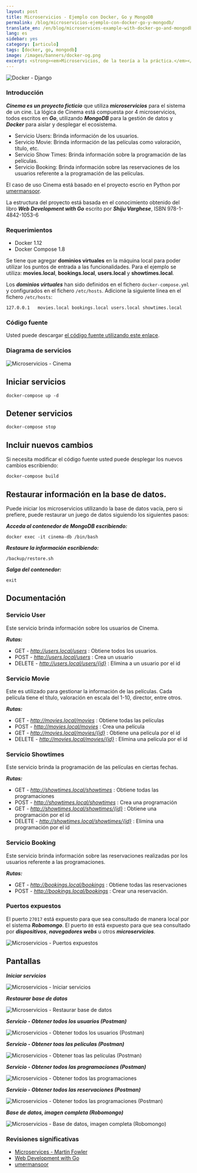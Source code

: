 ```yaml
---
layout: post
title: Microservicios - Ejemplo con Docker, Go y MongoDB
permalink: /blog/microservicios-ejemplo-con-docker-go-y-mongodb/
translate_en: /en/blog/microservices-example-with-docker-go-and-mongodb/
lang: es
sidebar: yes
category: [articulo]
tags: [docker, go, mongodb]
image: /images/banners/docker-og.png
excerpt: <strong><em>Microservicios, de la teoría a la práctica.</em></strong> Cinema es un <strong><em>proyecto ficticio</em></strong> escrito en <strong><em>Go</em></strong>, desplegado con <strong><em>Docker</em></strong> y utilizando <strong><em>MongoDB</em></strong> para almacenar la información.
---
```

<img src="{{ site.baseurl }}/images/banners/django-docker.png" title="Docker - Django" name="Docker - Django" />

### Introducción

**_Cinema es un proyecto ficticio_** que utiliza **_microservicios_** para el sistema de un cine. La lógica de Cinema está compuesta por 4 microservicios, todos escritos en **_Go_**, utilizando **_MongoDB_** para la gestión de datos y **_Docker_** para aislar y desplegar el ecosistema.

 * Servicio Users: Brinda información de los usuarios.
 * Servicio Movie: Brinda información de las películas como valoración, título, etc.
 * Servicio Show Times: Brinda información sobre la programación de las películas.
 * Servicio Booking: Brinda información sobre las reservaciones de los usuarios referente a la programación de las películas.

El caso de uso Cinema está basado en el proyecto escrio en Python por [umermansoor](https://github.com/umermansoor/microservices).

La estructura del proyecto está basada en el conocimiento obtenido del libro **_Web Development with Go_** escrito por **_Shiju Varghese_**, ISBN 978-1-4842-1053-6

### Requerimientos

* Docker 1.12
* Docker Compose 1.8

Se tiene que agregar **dominios virtuales** en la máquina local para poder utilizar los puntos de entrada a las funcionalidades. Para el ejemplo se utiliza: **movies.local**, **bookings.local**, **users.local** y **showtimes.local**.

Los **_dominios virtuales_** han sido definidos en el fichero `docker-compose.yml` y configurados en el fichero `/etc/hosts`. Adicione la siguiente línea en el fichero `/etc/hosts`:

```
127.0.0.1   movies.local bookings.local users.local showtimes.local
```


### Código fuente

Usted puede descargar <a href="https://github.com/mmorejon/microservices-docker-go-mongodb" target="_blank"> el código fuente utilizando este enlace</a>.

### Diagrama de servicios

<img src="{{ site.baseurl }}/images/microservices-cinema/diagrama-despliegue.png" title="Microservicios - Cinema" name="Microservicios - Cinema" />

## Iniciar servicios

```
docker-compose up -d
```

## Detener servicios

```
docker-compose stop
```

## Incluir nuevos cambios

Si necesita modificar el código fuente usted puede desplegar los nuevos cambios escribiendo:

```
docker-compose build
```

## Restaurar información en la base de datos.

Puede iniciar los microservicios utilizando la base de datos vacía, pero si prefiere, puede restaurar un juego de datos siguiendo los siguientes pasos:

**_Acceda al contenedor de MongoDB escribiendo:_**

```
docker exec -it cinema-db /bin/bash
```

**_Restaure la información escribiendo:_**

```
/backup/restore.sh
```

**_Salga del contenedor:_**

```
exit
```


## Documentación

### Servicio User

Este servicio brinda información sobre los usuarios de Cinema.

**_Rutas:_**

* GET - _http://users.local/users_ : Obtiene todos los usuarios.
* POST - _http://users.local/users_ : Crea un usuario
* DELETE - _http://users.local/users/{id}_ : Elimina a un usuario por el id

### Servicio Movie

Este es utilizado para gestionar la información de las películas. Cada película tiene el título, valoración en escala del 1-10, director, entre otros.

**_Rutas:_**

* GET - _http://movies.local/movies_ : Obtiene todas las películas
* POST - _http://movies.local/movies_ : Crea una película
* GET - _http://movies.local/movies/{id}_ : Obtiene una película por el id
* DELETE - _http://movies.local/movies/{id}_ : Elimina una película por el id

### Servicio Showtimes

Este servicio brinda la programación de las películas en ciertas fechas.

**_Rutas:_**

* GET - _http://showtimes.local/showtimes_ : Obtiene todas las programaciones
* POST - _http://showtimes.local/showtimes_ : Crea una programación
* GET - _http://showtimes.local/showtimes/{id}_ : Obtiene una programación por el id
* DELETE - _http://showtimes.local/showtimes/{id}_ : Elimina una programación por el id

### Servicio Booking

Este servicio brinda información sobre las reservaciones realizadas por los usuarios referente a las programaciones.

**_Rutas:_**

* GET - _http://bookings.local/bookings_ : Obtiene todas las reservaciones
* POST - _http://bookings.local/bookings_ : Crear una reservación.

### Puertos expuestos

El puerto `27017` está expuesto para que sea consultado de manera local por el sistema **_Robomongo_**. El puerto `80` está expuesto para que sea consultado por **_dispositivos_**, **_navegadores webs_** u otros **_microservicios_**.

<img src="{{ site.baseurl }}/images/microservices-cinema/exposed-ports.png" title="Microservicios - Puertos expuestos" name="Microservicios - Puertos expuestos" />


## Pantallas

**_Iniciar servicios_**

<img src="{{ site.baseurl }}/images/microservices-cinema/starting-services.png" title="Microservicios - Iniciar servicios" name="Microservicios - Iniciar servicios" />

**_Restaurar base de datos_**

<img src="{{ site.baseurl }}/images/microservices-cinema/restoring-database-information.png" title="Microservicios - Restaurar base de datos" name="Microservicios - Restaurar base de datos" />

**_Servicio - Obtener todos los usuarios (Postman)_**

<img src="{{ site.baseurl }}/images/microservices-cinema/get-all-users.png" title="Microservicios - Obtener todos los usuarios (Postman)" name="Microservicios - Obtener todos los usuarios (Postman)" />

**_Servicio - Obtener toas las películas (Postman)_**

<img src="{{ site.baseurl }}/images/microservices-cinema/get-all-movies.png" title="Microservicios - Obtener toas las películas (Postman)" name="Microservicios - Obtener toas las películas (Postman)" />

**_Servicio - Obtener todos las programaciones (Postman)_**

<img src="{{ site.baseurl }}/images/microservices-cinema/get-all-showtimes.png" title="Microservicios - Obtener todos las programaciones" name="Microservicios - Obtener todos las programaciones" />

**_Servicio - Obtener todos las reservaciones (Postman)_**

<img src="{{ site.baseurl }}/images/microservices-cinema/get-all-bookings.png" title="Microservicios - Obtener todos las programaciones (Postman)" name="Microservicios - Obtener todos las programaciones (Postman)" />

**_Base de datos, imagen completa (Robomongo)_**

<img src="{{ site.baseurl }}/images/microservices-cinema/database-big-picture.png" title="Microservicios - Base de datos, imagen completa (Robomongo)" name="Microservicios - Base de datos, imagen completa (Robomongo)" />

### Revisiones significativas

* [Microservices - Martin Fowler]()
* [Web Development with Go]()
* [umermansoor](https://github.com/umermansoor/microservices)
